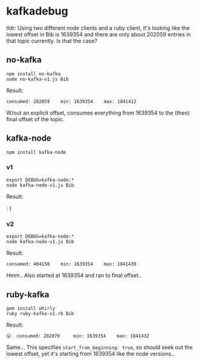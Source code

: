 # kafkadebug

tldr: Using two different node clients and a ruby client, it's looking like the lowest offset in Bib is 1639354 and there are only about 202059 entries in that topic currently. Is that the case?

## no-kafka

```
npm install no-kafka
node no-kafka-v1.js Bib
```

Result:

```
consumed: 202059	min: 1639354	max: 1841412 
```
W/out an explicit offset, consumes everything from 1639354 to the (then) final offset of the topic.

## kafka-node

```
npm install kafka-node
```

### v1

```
export DEBUG=kafka-node:*
node kafka-node-v1.js Bib
```

Result:

: (

### v2

```
export DEBUG=kafka-node:*
node kafka-node-v1.js Bib
```

Result:

```
consumed: 404150	min: 1639354	max: 1841430
```

Hmm.. Also started at 1639354 and ran to final offset..

## ruby-kafka

```
gem install whirly
ruby ruby-kafka-v1.rb Bib
```

Result:

```
😮  consumed: 202079     min: 1639354    max: 1841432
```

Same... This specifies `start_from_beginning: true`, so should seek out the lowest offset, yet it's starting from 1639354 like the node versions... 
